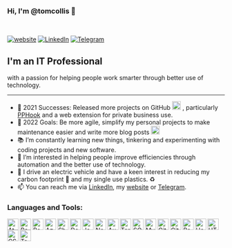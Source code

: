 ### Hi, I'm @tomcollis 👋
<br />

[![website](https://img.shields.io/website?label=tcollis.co.uk&style=for-the-badge&url=https%3A%2F%2Ftcollis.co.uk)][website]
[![LinkedIn](https://img.shields.io/static/v1?label=Connect%20on&message=LinkedIn&color=0A66C2&logo=linkedin&style=for-the-badge)][LinkedIn]
[![Telegram](https://img.shields.io/static/v1?label=Message%20on&message=Telegram&color=27A7E7&logo=telegram&style=for-the-badge)][Telegram]
## I'm an IT Professional
with a passion for helping people work smarter through better use of technology.
___

- 🥇 2021 Successes: Released more projects on GitHub <img alt="GitHub" width="20px" src="https://cdn.jsdelivr.net/npm/simple-icons@5.6.0/icons/github.svg" /> , particularly [PPHook] and a web extension for private business use. 
- 🏅 2022 Goals: Be more agile, simplify my personal projects to make maintenance easier and write more blog posts <img alt="WordPress" width="20px" src="https://cdn.jsdelivr.net/npm/simple-icons@5.6.0/icons/wordpress.svg" />
- 📚 I’m constantly learning new things, tinkering and experimenting with coding projects and new software.
- 👀 I’m interested in helping people improve efficiencies through automation and the better use of technology.
- 🚗 I drive an electric vehicle and have a keen interest in reducing my carbon footprint 🌱 and my single use plastics. ♻️
- 📫 You can reach me via [LinkedIn], my [website] or [Telegram].

### Languages and Tools:

<img align="left" alt="Atom" width="26px" src="https://cdn.jsdelivr.net/npm/simple-icons@5.6.0/icons/atom.svg" />
<img align="left" alt="Postman" width="26px" src="https://cdn.jsdelivr.net/npm/simple-icons@5.6.0/icons/postman.svg" />
<img align="left" alt="PowerBI" width="26px" src="https://cdn.jsdelivr.net/npm/simple-icons@5.6.0/icons/powerbi.svg" />
<img align="left" alt="Azure" width="26px" src="https://cdn.jsdelivr.net/npm/simple-icons@5.6.0/icons/microsoftazure.svg" />
<img align="left" alt="SharePoint" width="26px" src="https://cdn.jsdelivr.net/npm/simple-icons@5.6.0/icons/microsoftsharepoint.svg" />
<img align="left" alt="Docker" width="26px" src="https://cdn.jsdelivr.net/npm/simple-icons@5.6.0/icons/docker.svg" />
<img align="left" alt="JavaScript" width="26px" src="https://cdn.jsdelivr.net/npm/simple-icons@5.6.0/icons/javascript.svg" />
<img align="left" alt="Node.js" width="26px" src="https://cdn.jsdelivr.net/npm/simple-icons@5.6.0/icons/nodedotjs.svg" />
<img align="left" alt="AutoHotkey" width="26px" src="https://cdn.jsdelivr.net/npm/simple-icons@5.6.0/icons/autohotkey.svg" />
<img align="left" alt="Terminal" width="26px" src="https://cdn.jsdelivr.net/npm/simple-icons@5.6.0/icons/windowsterminal.svg" />
<img align="left" alt="SQL" width="26px" src="https://cdn.jsdelivr.net/npm/simple-icons@5.6.0/icons/microsoftsqlserver.svg" />
<img align="left" alt="MySQL" width="26px" src="https://cdn.jsdelivr.net/npm/simple-icons@5.6.0/icons/mysql.svg" />
<img align="left" alt="Git" width="26px" src="https://cdn.jsdelivr.net/npm/simple-icons@5.6.0/icons/git.svg" />
<img align="left" alt="GitHub" width="26px" src="https://cdn.jsdelivr.net/npm/simple-icons@5.6.0/icons/github.svg" />
<img align="left" alt="PowerShell" width="26px" src="https://cdn.jsdelivr.net/npm/simple-icons@5.6.0/icons/powershell.svg" />
<img align="left" alt="HomeBridge" width="26px" src="https://cdn.jsdelivr.net/npm/simple-icons@5.6.0/icons/homebridge.svg" />
<img align="left" alt="HTML5" width="26px" src="https://cdn.jsdelivr.net/npm/simple-icons@5.6.0/icons/html5.svg" />
<img align="left" alt="CSS3" width="26px" src="https://cdn.jsdelivr.net/npm/simple-icons@5.6.0/icons/css3.svg" />
<img align="left" alt="Tasmota" width="26px" src="https://cdn.jsdelivr.net/npm/simple-icons@5.6.0/icons/tasmota.svg" />

<br />

<!-- BLOG-POST-LIST:START -->
<!-- BLOG-POST-LIST:END -->

[website]: https://tcollis.co.uk
[LinkedIn]: https://www.linkedin.com/in/tomcollis/
[Telegram]: https://t.me/tomcollis
[PPHook]: https://github.com/tomcollis/PPHook
